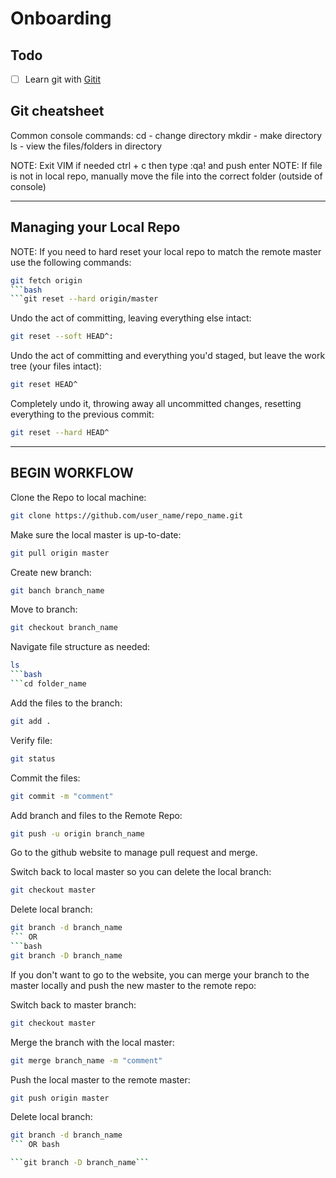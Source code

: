 # Onboarding 

## Todo
- [ ] Learn git with [Gitit](https://github.com/jlord/git-it-electron)

## Git cheatsheet
Common console commands: 
 cd - change directory
 mkdir - make directory
 ls - view the files/folders in directory

NOTE: Exit VIM if needed ctrl + c then type :qa! and push enter
NOTE: If file is not in local repo, manually move the file into 
       the correct folder (outside of console)

--------------------------------------------
 Managing your Local Repo
--------------------------------------------
NOTE: If you need to hard reset your local repo to match 
       the remote master use the following commands:
```bash
git fetch origin
```bash
```git reset --hard origin/master
``` 
Undo the act of committing, leaving everything else intact:
```bash
git reset --soft HEAD^:
```
Undo the act of committing and everything you'd staged, 
but leave the work tree (your files intact):
```bash
git reset HEAD^
```
Completely undo it, throwing away all uncommitted changes,
 resetting everything to the previous commit:
```bash
git reset --hard HEAD^
``` 
--------------------------------------------  
 BEGIN WORKFLOW
-------------------------------------------- 
Clone the Repo to local machine:
```bash
git clone https://github.com/user_name/repo_name.git
``` 
Make sure the local master is up-to-date:
```bash
git pull origin master
```
Create new branch:
```bash
git banch branch_name
``` 
Move to branch:
```bash
git checkout branch_name
``` 
Navigate file structure as needed:
```bash
ls 
```bash
```cd folder_name
``` 
Add the files to the branch:
```bash
git add .
``` 
Verify file: 
```bash
git status
``` 
Commit the files:
```bash
git commit -m "comment"
``` 
Add branch and files to the Remote Repo:
```bash
git push -u origin branch_name
``` 
Go to the github website to manage pull request and merge. 
 
Switch back to local master so you can delete the local branch:
```bash
git checkout master
``` 
Delete local branch: 
```bash
git branch -d branch_name
``` OR 
```bash
git branch -D branch_name
``` 
 If you don't want to go to the website, you can merge your branch 
 to the master locally and push the new master to the remote repo:
 
Switch back to master branch:
```bash
git checkout master
``` 
Merge the branch with the local master:
```bash
git merge branch_name -m "comment"
``` 
Push the local master to the remote master:
```bash
git push origin master
``` 
Delete local branch: 
```bash
git branch -d branch_name
``` OR bash

```git branch -D branch_name```
